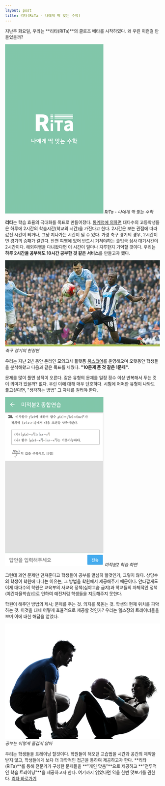 ```yaml
---
layout: post
title: 리타(RiTa - 나에게 딱 맞는 수학)
---
```


지난주 화요일, 우리는 **리타(RiTa)**의 클로즈 베타를 시작하였다. 왜 우린 이런걸 만들었을까?

![리타를 소개합니다](/public/rita-introduce-1.png "리타를 소개합니다")
*RiTa - 나에게 딱 맞는 수학*

**리타**는 학습 효율의 극대화를 목표로 만들어졌다. [통계청에 의하면](http://kostat.go.kr/portal/korea/kor_nw/2/6/4/index.board?bmode=read&aSeq=346875) 대다수의 고등학생들은 하루에 2시간의 학습시간(학교외 시간)을 가진다고 한다. 2시간은 보는 관점에 따라 값진 시간이 되거나, 그냥 지나가는 시간이 될 수 있다. 가령 축구 경기의 경우, 2시간이면 경기의 승패가 갈린다. 반면 여행에 있어 반드시 거쳐야하는 출입국 심사 대기시간이 2시간이다. 해외여행을 다녀왔다면 이 시간이 얼마나 지루한지 기억할 것이다. 우리는 **하루 2시간을 공부해도 10시간 공부한 것 같은 서비스**를 만들고자 했다.

![축구 경기의 한장면](/public/epl-mancity.jpg "축구 경기의 한장면")
*축구 경기의 한장면*

우리는 지난 2년 동안 온라인 모의고사 플랫폼 [붐스코어](http://www.bombscore.com)를 운영해오며 오랫동안 학생들을 분석해왔고 다음과 같은 목표를 세웠다. **"10문제 푼 것 같은 1문제"**.

문제를 많이 풀면 성적이 오른다. 같은 유형의 문제를 일정 횟수 이상 반복해서 푸는 것이 의미가 있을까? 없다. 우린 이에 대해 매우 단호하다. 시험에 어떠한 유형이 나와도 풀고싶다면, "생각하는 방법" 그 자체를 길러야 한다.

![미적분2 학습 화면](/public/rita-introduce-2.png "미적분2 학습 화면")
*미적분2 학습 화면*

그런데 과연 문제만 던져준다고 학생들이 공부를 열심히 할것인가, 그렇지 않다. 상당수의 학생이 학원에 다니는 이유는, 그 방법을 학원에서 제공해주기 때문이다. 안타깝게도 이제 대다수의 학원은 교육부의 사교육 정책(심야교습 금지)과 학교들의 자체적인 정책(야간자율학습)으로 인하여 예전처럼 학생들을 지도해주지 못한다.

학원이 해주던 방법의 제시; 문제를 주는 것. 의지를 북돋는 것. 학생의 현재 위치를 파악하는 것. 이것을 대체 어떻게 효율적으로 제공할 것인가? 우리는 헬스장의 트레이너들을 보며 이에 대한 해답을 얻었다.

![공부는 이렇게 즐겁지 않아](/public/rita-introduce-training.jpg "공부는 이렇게 즐겁지 않아")
*공부는 이렇게 즐겁지 않아*

우리는 학생들을 트레이닝 할것이다. 학원들이 해오던 교습법을 시간과 공간의 제약을 받지 않고, 학생들에게 보다 더 과학적인 접근을 통하여 제공하고자 한다. **리타(RiTa)**를 통해 전문가가 구성한 문제들을 **"개인 맞춤"**으로 제공하고 **"전투적인 학습 트레이닝"**을 제공하고자 한다. 여기까지 읽었다면 약을 한번 맛보기를 권한다. [리타 바로가기](https://play.google.com/store/apps/details?id=net.rootree.rita)
